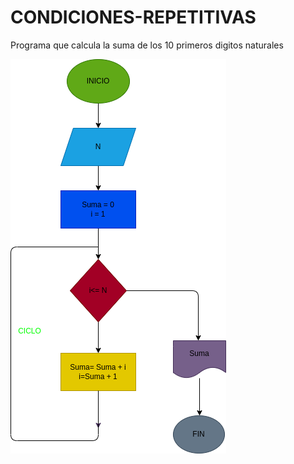 # CONDICIONES-REPETITIVAS
Programa que calcula la suma de los 10 primeros digitos naturales

![Diagrama de flujo](diagrama.png "Diagrama de flujo")